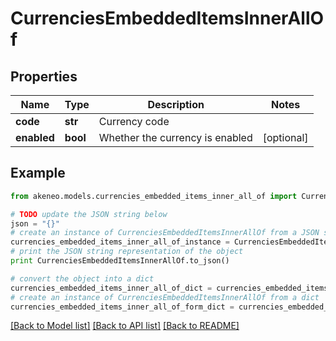 # CurrenciesEmbeddedItemsInnerAllOf


## Properties
Name | Type | Description | Notes
------------ | ------------- | ------------- | -------------
**code** | **str** | Currency code | 
**enabled** | **bool** | Whether the currency is enabled | [optional] 

## Example

```python
from akeneo.models.currencies_embedded_items_inner_all_of import CurrenciesEmbeddedItemsInnerAllOf

# TODO update the JSON string below
json = "{}"
# create an instance of CurrenciesEmbeddedItemsInnerAllOf from a JSON string
currencies_embedded_items_inner_all_of_instance = CurrenciesEmbeddedItemsInnerAllOf.from_json(json)
# print the JSON string representation of the object
print CurrenciesEmbeddedItemsInnerAllOf.to_json()

# convert the object into a dict
currencies_embedded_items_inner_all_of_dict = currencies_embedded_items_inner_all_of_instance.to_dict()
# create an instance of CurrenciesEmbeddedItemsInnerAllOf from a dict
currencies_embedded_items_inner_all_of_form_dict = currencies_embedded_items_inner_all_of.from_dict(currencies_embedded_items_inner_all_of_dict)
```
[[Back to Model list]](../README.md#documentation-for-models) [[Back to API list]](../README.md#documentation-for-api-endpoints) [[Back to README]](../README.md)


